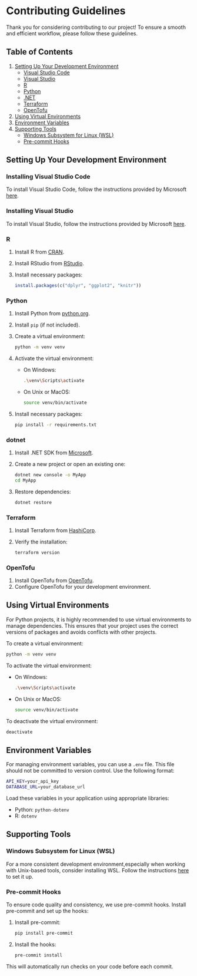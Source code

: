 # Contributing Guidelines

Thank you for considering contributing to our project!
To ensure a smooth and efficient workflow, please follow these guidelines.

## Table of Contents

1. [Setting Up Your Development Environment](#setting-up-your-development-environment)
    - [Visual Studio Code](#installing-visual-studio-code)
    - [Visual Studio](#installing-visual-studio)
    - [R](#r)
    - [Python](#python)
    - [.NET](#dotnet)
    - [Terraform](#terraform)
    - [OpenTofu](#opentofu)
2. [Using Virtual Environments](#using-virtual-environments)
3. [Environment Variables](#environment-variables)
4. [Supporting Tools](#supporting-tools)
    - [Windows Subsystem for Linux (WSL)](#windows-subsystem-for-linux-wsl)
    - [Pre-commit Hooks](#pre-commit-hooks)

## Setting Up Your Development Environment

### Installing Visual Studio Code

To install Visual Studio Code, follow the instructions provided by Microsoft [here](https://code.visualstudio.com/download).

### Installing Visual Studio

To install Visual Studio, follow the instructions provided by Microsoft [here](https://visualstudio.microsoft.com).

### R

1. Install R from [CRAN](https://cran.r-project.org/).
2. Install RStudio from [RStudio](https://www.rstudio.com/products/rstudio/download/).
3. Install necessary packages:

    ```r
    install.packages(c("dplyr", "ggplot2", "knitr"))
    ```

### Python

1. Install Python from [python.org](https://www.python.org/downloads/).
2. Install `pip` (if not included).
3. Create a virtual environment:

    ```sh
    python -m venv venv
    ```

4. Activate the virtual environment:
    - On Windows:

        ```sh
        .\venv\Scripts\activate
        ```

    - On Unix or MacOS:

        ```sh
        source venv/bin/activate
        ```

5. Install necessary packages:

    ```sh
    pip install -r requirements.txt
    ```

### dotnet

1. Install .NET SDK from [Microsoft](https://dotnet.microsoft.com/download).
2. Create a new project or open an existing one:

    ```sh
    dotnet new console -o MyApp
    cd MyApp
    ```

3. Restore dependencies:

    ```sh
    dotnet restore
    ```

### Terraform

1. Install Terraform from [HashiCorp](https://www.terraform.io/downloads.html).
2. Verify the installation:

    ```sh
    terraform version
    ```

### OpenTofu

1. Install OpenTofu from [OpenTofu](https://www.opentofu.com/downloads.html).
2. Configure OpenTofu for your development environment.

## Using Virtual Environments

For Python projects, it is highly recommended to use virtual environments to
manage dependencies.
This ensures that your project uses the correct versions of packages and avoids
conflicts with other projects.

To create a virtual environment:

```sh
python -m venv venv
```

To activate the virtual environment:

- On Windows:

    ```sh
    .\venv\Scripts\activate
    ```

- On Unix or MacOS:

    ```sh
    source venv/bin/activate
    ```

To deactivate the virtual environment:

```bash
deactivate
```

## Environment Variables

For managing environment variables, you can use a `.env` file.
This file should not be committed to version control.
Use the following format:

```bash
API_KEY=your_api_key
DATABASE_URL=your_database_url
```

Load these variables in your application using appropriate libraries:

- Python: `python-dotenv`
- R: `dotenv`

## Supporting Tools

### Windows Subsystem for Linux (WSL)

For a more consistent development environment,especially when working
with Unix-based tools, consider installing WSL.
Follow the instructions [here](https://learn.microsoft.com/en-us/windows/wsl/install) to set it up.

### Pre-commit Hooks

To ensure code quality and consistency, we use pre-commit hooks. Install pre-commit and set up the hooks:

1. Install pre-commit:

    ```bash
    pip install pre-commit
    ```

2. Install the hooks:

    ```bash
    pre-commit install
    ```

This will automatically run checks on your code before each commit.
